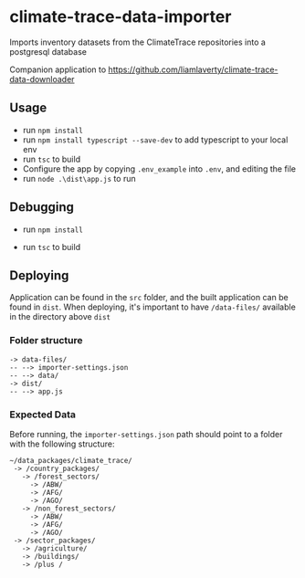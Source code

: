 # climate-trace-data-importer
Imports inventory datasets from the ClimateTrace repositories into a postgresql database

Companion application to https://github.com/liamlaverty/climate-trace-data-downloader


## Usage

* run `npm install`
* run `npm install typescript --save-dev` to add typescript to your local env
* run `tsc` to build
* Configure the app by copying `.env_example` into `.env`, and editing the file
* run `node .\dist\app.js` to run 


## Debugging 
* run `npm install`

* run `tsc` to build

## Deploying
Application can be found in the `src` folder, and the built application can be found in `dist`. When deploying, it's important to have `/data-files/` available in the directory above `dist`

### Folder structure

```
-> data-files/
-- --> importer-settings.json
-- --> data/
-> dist/
-- --> app.js
```

### Expected Data

Before running, the `importer-settings.json` path should point to a folder with the following structure:

```
~/data_packages/climate_trace/
 -> /country_packages/
   -> /forest_sectors/
     -> /ABW/
     -> /AFG/
     -> /AGO/
   -> /non_forest_sectors/
     -> /ABW/
     -> /AFG/
     -> /AGO/
 -> /sector_packages/
   -> /agriculture/
   -> /buildings/
   -> /plus /
```